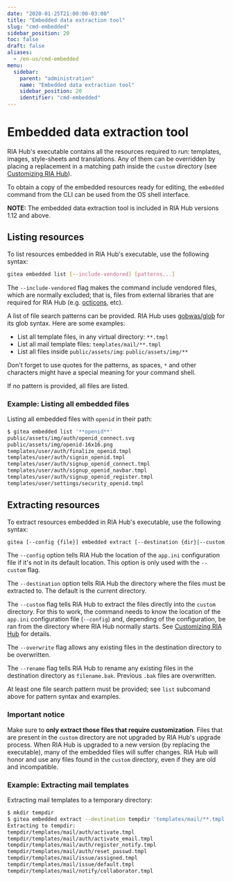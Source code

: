 ```yaml
---
date: "2020-01-25T21:00:00-03:00"
title: "Embedded data extraction tool"
slug: "cmd-embedded"
sidebar_position: 20
toc: false
draft: false
aliases:
  - /en-us/cmd-embedded
menu:
  sidebar:
    parent: "administration"
    name: "Embedded data extraction tool"
    sidebar_position: 20
    identifier: "cmd-embedded"
---
```


# Embedded data extraction tool

RIA Hub's executable contains all the resources required to run: templates, images, style-sheets
and translations. Any of them can be overridden by placing a replacement in a matching path
inside the `custom` directory (see [Customizing RIA Hub](administration/customizing-gitea.md)).

To obtain a copy of the embedded resources ready for editing, the `embedded` command from the CLI
can be used from the OS shell interface.

**NOTE:** The embedded data extraction tool is included in RIA Hub versions 1.12 and above.

## Listing resources

To list resources embedded in RIA Hub's executable, use the following syntax:

```sh
gitea embedded list [--include-vendored] [patterns...]
```

The `--include-vendored` flag makes the command include vendored files, which are
normally excluded; that is, files from external libraries that are required for RIA Hub
(e.g. [octicons](https://octicons.github.com/), etc).

A list of file search patterns can be provided. RIA Hub uses [gobwas/glob](https://github.com/gobwas/glob)
for its glob syntax. Here are some examples:

- List all template files, in any virtual directory: `**.tmpl`
- List all mail template files: `templates/mail/**.tmpl`
- List all files inside `public/assets/img`: `public/assets/img/**`

Don't forget to use quotes for the patterns, as spaces, `*` and other characters might have
a special meaning for your command shell.

If no pattern is provided, all files are listed.

### Example: Listing all embedded files

Listing all embedded files with `openid` in their path:

```sh
$ gitea embedded list '**openid**'
public/assets/img/auth/openid_connect.svg
public/assets/img/openid-16x16.png
templates/user/auth/finalize_openid.tmpl
templates/user/auth/signin_openid.tmpl
templates/user/auth/signup_openid_connect.tmpl
templates/user/auth/signup_openid_navbar.tmpl
templates/user/auth/signup_openid_register.tmpl
templates/user/settings/security_openid.tmpl
```

## Extracting resources

To extract resources embedded in RIA Hub's executable, use the following syntax:

```sh
gitea [--config {file}] embedded extract [--destination {dir}|--custom] [--overwrite|--rename] [--include-vendored] {patterns...}
```

The `--config` option tells RIA Hub the location of the `app.ini` configuration file if
it's not in its default location. This option is only used with the `--custom` flag.

The `--destination` option tells RIA Hub the directory where the files must be extracted to.
The default is the current directory.

The `--custom` flag tells RIA Hub to extract the files directly into the `custom` directory.
For this to work, the command needs to know the location of the `app.ini` configuration
file (`--config`) and, depending of the configuration, be ran from the directory where
RIA Hub normally starts. See [Customizing RIA Hub](administration/customizing-gitea.md) for details.

The `--overwrite` flag allows any existing files in the destination directory to be overwritten.

The `--rename` flag tells RIA Hub to rename any existing files in the destination directory
as `filename.bak`. Previous `.bak` files are overwritten.

At least one file search pattern must be provided; see `list` subcomand above for pattern
syntax and examples.

### Important notice

Make sure to **only extract those files that require customization**. Files that
are present in the `custom` directory are not upgraded by RIA Hub's upgrade process.
When RIA Hub is upgraded to a new version (by replacing the executable), many of the
embedded files will suffer changes. RIA Hub will honor and use any files found
in the `custom` directory, even if they are old and incompatible.

### Example: Extracting mail templates

Extracting mail templates to a temporary directory:

```sh
$ mkdir tempdir
$ gitea embedded extract --destination tempdir 'templates/mail/**.tmpl'
Extracting to tempdir:
tempdir/templates/mail/auth/activate.tmpl
tempdir/templates/mail/auth/activate_email.tmpl
tempdir/templates/mail/auth/register_notify.tmpl
tempdir/templates/mail/auth/reset_passwd.tmpl
tempdir/templates/mail/issue/assigned.tmpl
tempdir/templates/mail/issue/default.tmpl
tempdir/templates/mail/notify/collaborator.tmpl
```
